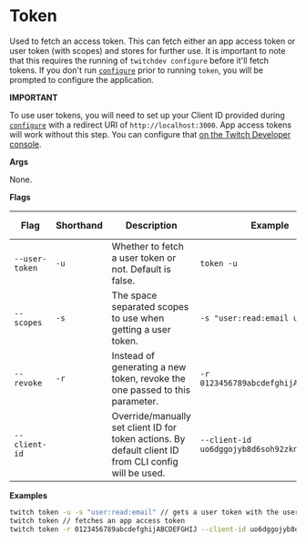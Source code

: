 # Token

Used to fetch an access token. This can fetch either an app access token or user token (with scopes) and stores for further use. It is important to note that this requires the running of `twitchdev configure` before it'll fetch tokens. If you don't run [`configure`](configure.md) prior to running `token`, you will be prompted to configure the application.

**IMPORTANT** 

To use user tokens, you will need to set up your Client ID provided during [`configure`](configure.md) with a redirect URI of `http://localhost:3000`. App access tokens will work without this step. You can configure that [on the Twitch Developer console](https://dev.twitch.tv/console).

**Args**

None.


**Flags**

| Flag           | Shorthand | Description                                                                                           | Example                                      | Required? (Y/N) |
|----------------|-----------|-------------------------------------------------------------------------------------------------------|----------------------------------------------|-----------------|
| `--user-token` | `-u`      | Whether to fetch a user token or not. Default is false.                                               | `token -u`                                   | N               |
| `--scopes`     | `-s`      | The space separated scopes to use when getting a user token.                                          | `-s "user:read:email user_read"`             | N               |
| `--revoke`     | `-r`      | Instead of generating a new token, revoke the one passed to this parameter.                           | `-r 0123456789abcdefghijABCDEFGHIJ`          | N               |
| `--client-id`  |           | Override/manually set client ID for token actions. By default client ID from CLI config will be used. | `--client-id uo6dggojyb8d6soh92zknwmi5ej1q2` | N               |

**Examples**

```sh
twitch token -u -s "user:read:email" // gets a user token with the user:read:email scope
twitch token // fetches an app access token
twitch token -r 0123456789abcdefghijABCDEFGHIJ --client-id uo6dggojyb8d6soh92zknwmi5ej1q2 // revokes the token 0123... for the client ID uo6d...
```

